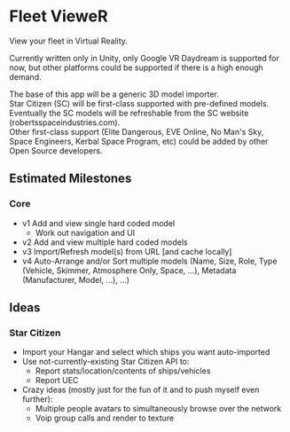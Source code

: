 # Fleet VieweR

View your fleet in Virtual Reality.

Currently written only in Unity, only Google VR Daydream is supported for now, but other platforms could be supported if there is a high enough demand.

The base of this app will be a generic 3D model importer.  
Star Citizen (SC) will be first-class supported with pre-defined models.  
Eventually the SC models will be refreshable from the SC website (robertsspaceindustries.com).  
Other first-class support (Elite Dangerous, EVE Online, No Man's Sky, Space Engineers, Kerbal Space Program, etc) could be added by other Open Source developers.

## Estimated Milestones

### Core
  * v1 Add and view single hard coded model
    * Work out navigation and UI
  * v2 Add and view multiple hard coded models
  * v3 Import/Refresh model(s) from URL [and cache locally]
  * v4 Auto-Arrange and/or Sort multiple models (Name, Size, Role, Type (Vehicle, Skimmer, Atmosphere Only, Space, ...), Metadata (Manufacturer, Model, ...), ...)

## Ideas
### Star Citizen
  * Import your Hangar and select which ships you want auto-imported
  * Use not-currently-existing Star Citizen API to:
    * Report stats/location/contents of ships/vehicles
    * Report UEC
  * Crazy ideas (mostly just for the fun of it and to push myself even further):
    * Multiple people avatars to simultaneously browse over the network
    * Voip group calls and render to texture
